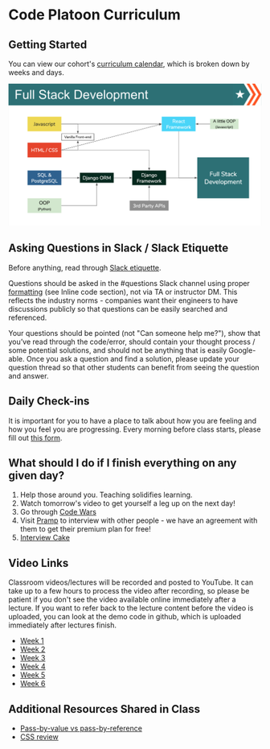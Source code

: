 # Code Platoon Curriculum

## Getting Started

You can view our cohort's [curriculum calendar](https://docs.google.com/spreadsheets/d/1OFBrYsnRSmpgJOWq7rxwBummdR5eCAnqpWJMeqmm-do/edit#gid=0), which is broken down by weeks and days.

![Fullstack Development](./page-resources/cp_fullstack_development.png)

## Asking Questions in Slack / Slack Etiquette

Before anything, read through [Slack etiquette](https://slack.com/blog/collaboration/etiquette-tips-in-slack).

Questions should be asked in the #questions Slack channel using proper [formatting](https://slack.com/help/articles/202288908-Format-your-messages) (see Inline code section), not via TA or instructor DM. This reflects the industry norms - companies want their engineers to have discussions publicly so that questions can be easily searched and referenced.

Your questions should be pointed (not "Can someone help me?"), show that you’ve read through the code/error, should contain your thought process / some potential solutions, and should not be anything that is easily Google-able. Once you ask a question and find a solution, please update your question thread so that other students can benefit from seeing the question and answer.

## Daily Check-ins

It is important for you to have a place to talk about how you are feeling and how you feel you are progressing. Every morning before class starts, please fill out [this form](https://docs.google.com/forms/d/e/1FAIpQLSfZjxwlNH-f2mEMfrqPkO062Y58GeiGqNW8jdd_Ujvq31ZGDQ/viewform?usp=sf_link).

## What should I do if I finish everything on any given day?

1. Help those around you. Teaching solidifies learning.
2. Watch tomorrow's video to get yourself a leg up on the next day!
3. Go through [Code Wars](https://www.codewars.com/)
4. Visit [Pramp](https://www.pramp.com/promo/codeplatoon) to interview with other people - we have an agreement with them to get their premium plan for free!
5. [Interview Cake](https://www.interviewcake.com/)

## Video Links

Classroom videos/lectures will be recorded and posted to YouTube. It can take up to a few hours to process the video after recording, so please be patient if you don't see the video available online immediately after a lecture. If you want to refer back to the lecture content before the video is uploaded, you can look at the demo code in github, which is uploaded immediately after lectures finish.

- [Week 1](https://www.youtube.com/playlist?list=PLu0CiQ7bzwEQP6Y4igNWNJhSwTkfSMRQA)
- [Week 2](https://www.youtube.com/playlist?list=PLu0CiQ7bzwES2Ct4Lht3AwSRhaDzuc6ZL)
- [Week 3](https://www.youtube.com/playlist?list=PLu0CiQ7bzwER04ZC27l1EArYJTQnuK9Xn)
- [Week 4](https://www.youtube.com/watch?v=YA4_wrytRzE&list=PLu0CiQ7bzwETbZkRr6BgYxmojMDV1NqsP)
- [Week 5](https://www.youtube.com/watch?v=ADKYyz6wbTg&list=PLu0CiQ7bzwEQXuzNuKTDTKom3Khv865Ax)
- [Week 6](https://www.youtube.com/watch?v=nIHkL73r5OE&list=PLu0CiQ7bzwEQMG05cGkqTRovmEnC3LiYv)

## Additional Resources Shared in Class

- [Pass-by-value vs pass-by-reference](https://gist.github.com/AloofBuddha/92ee6749a8be48c984881a4523f533c3)
- [CSS review](https://youtu.be/8qoOsZy-WbU)
